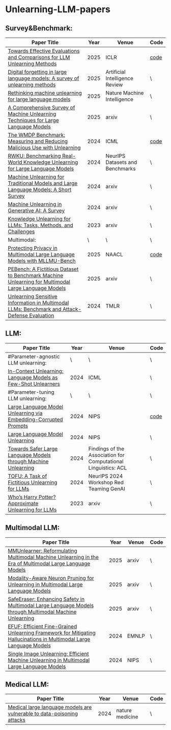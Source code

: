 # Unlearning-LLM-papers
## Survey&Benchmark:
| Paper Title | Year | Venue | Code |
| ------------- | ------------- | ------------- | ------------- |
[Towards Effective Evaluations and Comparisons for LLM Unlearning Methods](https://openreview.net/forum?id=wUtCieKuQU) | 2025 | ICLR | [code](https://github.com/tmlr-group/Unlearning-with-Control) |
[Digital forgetting in large language models: A survey of unlearning methods](https://link.springer.com/article/10.1007/s10462-024-11078-6) | 2025 | Artificial Intelligence Review | \ |
[Rethinking machine unlearning for large language models](https://www.nature.com/articles/s42256-025-00985-0) | 2025 | Nature Machine Intelligence | \
[A Comprehensive Survey of Machine Unlearning Techniques for Large Language Models](https://arxiv.org/html/2503.01854v1) | 2025 | arxiv | \ |
[The WMDP Benchmark: Measuring and Reducing Malicious Use with Unlearning](https://proceedings.mlr.press/v235/li24bc.html) | 2024 | ICML | [code](https://github.com/centerforaisafety/wmdp) 
[RWKU: Benchmarking Real-World Knowledge Unlearning for Large Language Models](https://openreview.net/forum?id=wOmtZ5FgMH#discussion) | 2024 | NeurIPS Datasets and Benchmarks | \ |
[Machine Unlearning for Traditional Models and Large Language Models: A Short Survey](https://arxiv.org/abs/2404.01206) | 2024 | arxiv | \ |
[Machine Unlearning in Generative AI: A Survey](https://arxiv.org/abs/2407.20516) | 2024 | arxiv | \ |
[Knowledge Unlearning for LLMs: Tasks, Methods, and Challenges](https://arxiv.org/abs/2311.15766) | 2023 | arxiv | \
Multimodal: | \ | \ | \ |
[Protecting Privacy in Multimodal Large Language Models with MLLMU-Bench](https://arxiv.org/abs/2410.22108) | 2025 | NAACL | [code](https://github.com/franciscoliu/MLLMU-Bench?tab=readme-ov-file)
[PEBench: A Fictitious Dataset to Benchmark Machine Unlearning for Multimodal Large Language Models](https://arxiv.org/abs/2503.12545) | 2025 | arxiv | \ |
[Unlearning Sensitive Information in Multimodal LLMs: Benchmark and Attack-Defense Evaluation](https://openreview.net/forum?id=YcnjgKbZQS) | 2024 | TMLR | \ |


## LLM:
| Paper Title | Year | Venue | Code |
| ------------- | ------------- | ------------- | ------------- |
#Parameter-agnostic LLM unlearning: | \ | \ | \
[In-Context Unlearning: Language Models as Few-Shot Unlearners](https://proceedings.mlr.press/v235/pawelczyk24a.html) | 2024 | ICML | \
#Parameter-tuning LLM unlearning: | \ | \ | \
[Large Language Model Unlearning via Embedding-Corrupted Prompts](https://proceedings.neurips.cc/paper_files/paper/2024/hash/d6359156e0e30b1caa116a4306b12688-Abstract-Conference.html) | 2024 | NIPS | [code](https://github.com/chrisliu298/llm-unlearn-eco)
[Large Language Model Unlearning](https://proceedings.neurips.cc/paper_files/paper/2024/hash/be52acf6bccf4a8c0a90fe2f5cfcead3-Abstract-Conference.html) | 2024 | NIPS | \
[Towards Safer Large Language Models through Machine Unlearning](https://aclanthology.org/2024.findings-acl.107/) | 2024 | Findings of the Association for Computational Linguistics: ACL | \
[TOFU: A Task of Fictitious Unlearning for LLMs](https://openreview.net/forum?id=P8seBluN3c) | 2024 | NeurIPS 2024 Workshop Red Teaming GenAI | \
[Who’s Harry Potter? Approximate Unlearning for LLMs](https://openreview.net/forum?id=PDct7vrcvT) | 2023 | arxiv | \


## Multimodal LLM:
| Paper Title | Year | Venue | Code |
| ------------- | ------------- | ------------- | ------------- |
[MMUnlearner: Reformulating Multimodal Machine Unlearning in the Era of Multimodal Large Language Models](https://arxiv.org/abs/2502.11051) | 2025 | arxiv | \
[Modality-Aware Neuron Pruning for Unlearning in Multimodal Large Language Models](https://arxiv.org/abs/2502.15910) | 2025 | arxiv | \
[SafeEraser: Enhancing Safety in Multimodal Large Language Models through Multimodal Machine Unlearning](https://arxiv.org/abs/2502.12520) | 2025 |arxiv | \
[EFUF: Efficient Fine-Grained Unlearning Framework for Mitigating Hallucinations in Multimodal Large Language Models](https://aclanthology.org/2024.emnlp-main.67/) | 2024 | EMNLP | \
[Single Image Unlearning: Efficient Machine Unlearning in Multimodal Large Language Models](https://proceedings.neurips.cc/paper_files/paper/2024/hash/3e53d82a1113e3d240059a9195668edc-Abstract-Conference.html) | 2024 | NIPS | \ 

## Medical LLM:
| Paper Title | Year | Venue | Code |
| ------------- | ------------- | ------------- | ------------- |
[Medical large language models are vulnerable to data-poisoning attacks](https://www.nature.com/articles/s41591-024-03445-1) | 2024 | nature medicine | \

